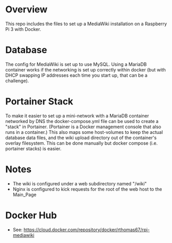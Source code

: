 # Overview
This repo includes the files to set up a MediaWiki installation on
a Raspberry Pi 3 with Docker.

# Database
The config for MediaWiki is set up to use MySQL.  Using a MariaDB
container works if the networking is set up correctly within
docker (but with DHCP swapping IP addresses each time you start up, 
that can be a challenge).  

# Portainer Stack
To make it easier to set up a mini-network with a MariaDB container
networked by DNS the docker-compose.yml file can be used to create
a "stack" in Portainer.  (Portainer is a Docker management console
that also runs in a container.) This also maps some host-volumes to
keep the actual database data files, and the wiki upload directory
out of the container's overlay filesystem.  This can be done manually
but docker compose (i.e. portainer stacks) is easier.

# Notes
* The wiki is configured under a web subdirectory named "/wiki"
* Nginx is configured to kick requests for the root of the web host to the Main_Page


# Docker Hub
* See: https://cloud.docker.com/repository/docker/rthomas67/rpi-mediawiki

